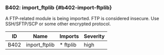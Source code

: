 ### B402: import_ftplib {#b402-import-ftplib}

A FTP-related module is being imported. FTP is considered insecure. Use
SSH/SFTP/SCP or some other encrypted protocol.

|  ID  |     Name      | Imports  | Severity |
|------|---------------|----------|----------|
| B402 | inport_ftplib | * ftplib | high     |


